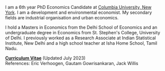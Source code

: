 I am a 6th year PhD Economics Candidate at [Columbia University, New York](https://econ.columbia.edu). I am a development and environmental economist. My secondary fields are industrial organisation and urban economics.

I hold a Masters in Economics from the Delhi School of Economics and an undergraduate degree in Economics from St. Stephen's College, University of Delhi. I previously worked as a Research Associate at Indian Statistical Institute, New Delhi and a high school teacher at Isha Home School, Tamil Nadu.  

__[Curriculum Vitae](/pdf/academic_CV_july.pdf")__ (Updated July 2023)  
References: Eric Verhoogen, Gautam Gowrisankaran, Jack Willis

